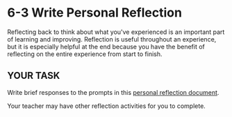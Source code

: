 # 6-3 Write Personal Reflection

Reflecting back to think about what you've experienced is an important part of learning and improving. Reflection is useful throughout an experience, but it is especially helpful at the end because you have the benefit of reflecting on the entire experience from start to finish.

## YOUR TASK

Write brief responses to the prompts in this [personal reflection document](https://drive.google.com/open?id=1j-vPsjb2KvzFryxwSFTET-J_irT3VtwojN8esYlC-68).

Your teacher may have other reflection activities for you to complete.

